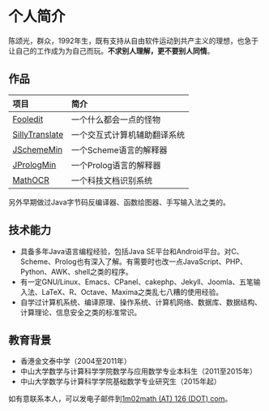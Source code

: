 # 个人简介

陈颂光，群众，1992年生，既有支持从自由软件运动到共产主义的理想，也急于让自己的工作成为为自己而玩。**不求别人理解，更不要别人同情**。

## 作品

项目|简介
:---|:---
[Fooledit](https://github.com/chungkwong/fooledit) | 一个什么都会一点的怪物
[SillyTranslate](https://github.com/chungkwong/sillytranslate) | 一个交互式计算机辅助翻译系统
[JSchemeMin](https://github.com/chungkwong/jschememin) | 一个Scheme语言的解释器
[JPrologMin](https://github.com/chungkwong/jprologmin) | 一个Prolog语言的解释器
[MathOCR](https://github.com/chungkwong/mathocr) | 一个科技文档识别系统

另外早期做过Java字节码反编译器、函数绘图器、手写输入法之类的。

## 技术能力

- 具备多年Java语言编程经验，包括Java SE平台和Android平台。对C、Scheme、Prolog也有深入了解。有需要时也改一点JavaScript、PHP、Python、AWK、shell之类的程序。
- 有一定GNU/Linux、Emacs、CPanel、cakephp、Jekyll、Joomla、五笔输入法、LaTeX、R、Octave、Maxima之类乱七八糟的使用经验。
- 自学过计算机系统、编译原理、操作系统、计算机网络、数据库、数据结构、计算理论、信息安全之类的标准常识。

## 教育背景

*   香港金文泰中学（2004至2011年）
*   中山大学数学与计算科学学院数学与应用数学专业本科生（2011至2015年）
*   中山大学数学与计算科学学院基础数学专业研究生（2015年起）

如有意联系本人，可以发电子邮件到<a href="mailto&#58;1m02math&#64;126&#46;com">1m02math (AT) 126 (DOT) com</a>。

